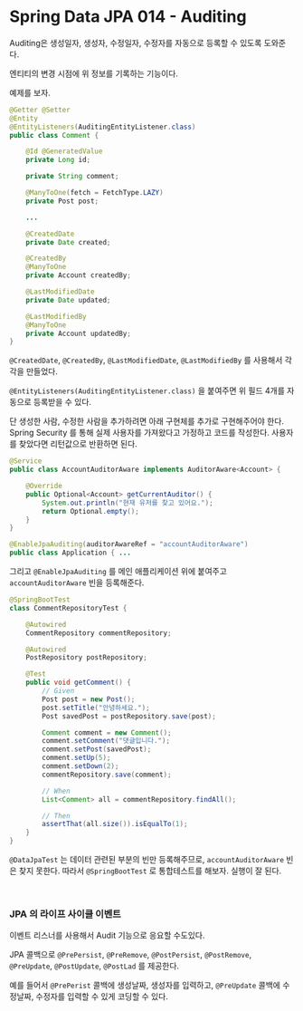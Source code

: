 # Spring Data JPA 014 - Auditing





Auditing은 생성일자, 생성자, 수정일자, 수정자를 자동으로 등록할 수 있도록 도와준다.

엔티티의 변경 시점에 위 정보를 기록하는 기능이다.

예제를 보자.

```java
@Getter @Setter
@Entity
@EntityListeners(AuditingEntityListener.class)
public class Comment {

    @Id @GeneratedValue
    private Long id;

    private String comment;

    @ManyToOne(fetch = FetchType.LAZY)
    private Post post;

    ...

    @CreatedDate
    private Date created;

    @CreatedBy
    @ManyToOne
    private Account createdBy;

    @LastModifiedDate
    private Date updated;

    @LastModifiedBy
    @ManyToOne
    private Account updatedBy;
}
```

`@CreatedDate`, `@CreatedBy`, `@LastModifiedDate`, `@LastModifiedBy` 를 사용해서 각각을 만들었다.

`@EntityListeners(AuditingEntityListener.class)` 을 붙여주면 위 필드 4개를 자동으로 등록받을 수 있다.



단 생성한 사람, 수정한 사람을 추가하려면 아래 구현체를 추가로 구현해주어야 한다. Spring Security 를 통해 실제 사용자를 가져왔다고 가정하고 코드를 작성한다. 사용자를 찾았다면 리턴값으로 반환하면 된다.

```java
@Service
public class AccountAuditorAware implements AuditorAware<Account> {

    @Override
    public Optional<Account> getCurrentAuditor() {
        System.out.println("현재 유저를 찾고 있어요.");
        return Optional.empty();
    }
}
```

```java
@EnableJpaAuditing(auditorAwareRef = "accountAuditorAware")
public class Application { ...
```

그리고 `@EnableJpaAuditing` 를 메인 애플리케이션 위에 붙여주고 `accountAuditorAware` 빈을 등록해준다.



```java
@SpringBootTest
class CommentRepositoryTest {

    @Autowired
    CommentRepository commentRepository;

    @Autowired
    PostRepository postRepository;

    @Test
    public void getComment() {
      	// Given
        Post post = new Post();
        post.setTitle("안녕하세요.");
        Post savedPost = postRepository.save(post);

        Comment comment = new Comment();
        comment.setComment("댓글입니다.");
        comment.setPost(savedPost);
        comment.setUp(5);
        comment.setDown(2);
        commentRepository.save(comment);

      	// When
        List<Comment> all = commentRepository.findAll();

      	// Then
        assertThat(all.size()).isEqualTo(1);
    }
}
```

`@DataJpaTest` 는 데이터 관련된 부분의 빈만 등록해주므로, `accountAuditorAware` 빈은 찾지 못한다. 따라서 `@SpringBootTest` 로 통합테스트를 해보자. 실행이 잘 된다.





<br />

### JPA 의 라이프 사이클 이벤트

이벤트 리스너를 사용해서 Audit 기능으로 응요할 수도있다.

JPA 콜백으로 `@PrePersist`, `@PreRemove`, `@PostPersist`, `@PostRemove`, `@PreUpdate`, `@PostUpdate`, `@PostLad` 를 제공한다.

예를 들어서 `@PrePerist` 콜백에 생성날짜, 생성자를 입력하고, `@PreUpdate` 콜백에 수정날짜, 수정자를 입력할 수 있게 코딩할 수 있다.











